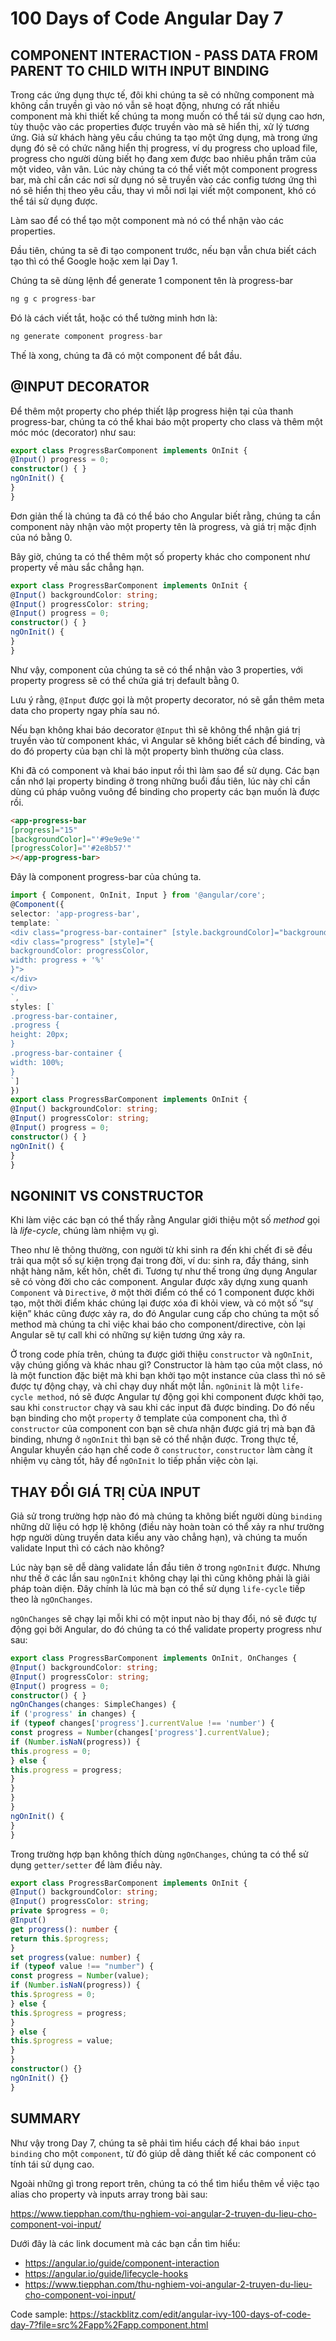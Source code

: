 # 100 Days of Code Angular Day 7

## COMPONENT INTERACTION - PASS DATA FROM PARENT TO CHILD WITH INPUT BINDING

Trong các ứng dụng thực tế, đôi khi chúng ta sẽ có những component mà không cần truyền gì vào nó vẫn sẽ hoạt động, nhưng có rất nhiều component mà khi thiết kế chúng ta mong muốn có thể tái sử dụng cao hơn, tùy thuộc vào các properties được truyền vào mà sẽ hiển thị, xử lý tương ứng. Giả sử khách hàng yêu cầu chúng ta tạo một ứng dụng, mà trong ứng dụng đó sẽ có chức năng hiển thị progress, ví dụ progress cho upload file, progress cho người dùng biết họ đang xem được bao nhiêu phần trăm của một video, vân vân. Lúc này chúng ta có thể viết một component progress bar, mà chỉ cần các nơi sử dụng nó sẽ truyền vào các config tương ứng thì nó sẽ hiển thị theo yêu cầu, thay vì mỗi nơi lại viết một component, khó có thể tái sử dụng được.

Làm sao để có thể tạo một component mà nó có thể nhận vào các properties.

Đầu tiên, chúng ta sẽ đi tạo component trước, nếu bạn vẫn chưa biết cách tạo thì có thể Google hoặc xem lại Day 1.

Chúng ta sẽ dùng lệnh để generate 1 component tên là progress-bar

``` typescript
ng g c progress-bar
```

Đó là cách viết tắt, hoặc có thể tường minh hơn là:

``` typescript
ng generate component progress-bar
```

Thế là xong, chúng ta đã có một component để bắt đầu.

## @INPUT DECORATOR

Để thêm một property cho phép thiết lập progress hiện tại của thanh progress-bar, chúng ta có thể khai báo một property cho class và thêm một móc móc (decorator) như sau:

``` typescript
export class ProgressBarComponent implements OnInit {
@Input() progress = 0;
constructor() { }
ngOnInit() {
}
}
```

Đơn giản thế là chúng ta đã có thể báo cho Angular biết rằng, chúng ta cần component này nhận vào một property tên là progress, và giá trị mặc định của nó bằng 0.

Bây giờ, chúng ta có thể thêm một số property khác cho component như property về màu sắc chẳng hạn.

``` typescript
export class ProgressBarComponent implements OnInit {
@Input() backgroundColor: string;
@Input() progressColor: string;
@Input() progress = 0;
constructor() { }
ngOnInit() {
}
}
```

Như vậy, component của chúng ta sẽ có thể nhận vào 3 properties, với property progress sẽ có thể chứa giá trị default bằng 0.

Lưu ý rằng, `@Input` được gọi là một property decorator, nó sẽ gắn thêm meta data cho property ngay phía sau nó.

Nếu bạn không khai báo decorator `@Input` thì sẽ không thể nhận giá trị truyền vào từ component khác, vì Angular sẽ không biết cách để binding, và do đó property của bạn chỉ là một property bình thường của class.

Khi đã có component và khai báo input rồi thì làm sao để sử dụng. Các bạn cần nhớ lại property binding ở trong những buổi đầu tiên, lúc này chỉ cần dùng cú pháp vuông vuông để binding cho property các bạn muốn là được rồi.

``` html
<app-progress-bar
[progress]="15"
[backgroundColor]="'#9e9e9e'"
[progressColor]="'#2e8b57'"
></app-progress-bar>
```

Đây là component progress-bar của chúng ta.

``` typescript
import { Component, OnInit, Input } from '@angular/core';
@Component({
selector: 'app-progress-bar',
template: `
<div class="progress-bar-container" [style.backgroundColor]="backgroundColor">
<div class="progress" [style]="{
backgroundColor: progressColor,
width: progress + '%'
}">
</div>
</div>
`,
styles: [`
.progress-bar-container,
.progress {
height: 20px;
}
.progress-bar-container {
width: 100%;
}
`]
})
export class ProgressBarComponent implements OnInit {
@Input() backgroundColor: string;
@Input() progressColor: string;
@Input() progress = 0;
constructor() { }
ngOnInit() {
}
}
```

## NGONINIT VS CONSTRUCTOR

Khi làm việc các bạn có thể thấy rằng Angular giới thiệu một số *method* gọi là *life-cycle*, chúng làm nhiệm vụ gì.

Theo như lẽ thông thường, con người từ khi sinh ra đến khi chết đi sẽ đều trải qua một số sự kiện trọng đại trong đời, ví du: sinh ra, đầy tháng, sinh nhật hàng năm, kết hôn, chết đi. Tương tự như thế trong ứng dụng Angular sẽ có vòng đời cho các component. Angular được xây dựng xung quanh `Component` và `Directive`, ở một thời điểm có thể có 1 component được khởi tạo, một thời điểm khác chúng lại được xóa đi khỏi view, và có một số “sự kiện” khác cũng được xảy ra, do đó Angular cung cấp cho chúng ta một số method mà chúng ta chỉ việc khai báo cho component/directive, còn lại Angular sẽ tự call khi có những sự kiện tương ứng xảy ra.

Ở trong code phía trên, chúng ta được giới thiệu `constructor` và `ngOnInit`, vậy chúng giống và khác nhau gì?
Constructor là hàm tạo của một class, nó là một function đặc biệt mà khi bạn khởi tạo một instance của class thì nó sẽ được tự động chạy, và chỉ chạy duy nhất một lần.
`ngOninit` là một `life-cycle method`, nó sẽ được Angular tự động gọi khi component được khởi tạo, sau khi `constructor` chạy và sau khi các input đã được binding.
Do đó nếu bạn binding cho một `property` ở template của component cha, thì ở `constructor` của component con bạn sẽ chưa nhận được giá trị mà bạn đã binding, nhưng ở `ngOnInit` thì bạn sẽ có thể nhận được.
Trong thực tế, Angular khuyến cáo hạn chế code ở `constructor`, `constructor` làm càng ít nhiệm vụ càng tốt, hãy để `ngOnInit` lo tiếp phần việc còn lại.

## THAY ĐỔI GIÁ TRỊ CỦA INPUT

Giả sử trong trường hợp nào đó mà chúng ta không biết người dùng `binding` những dữ liệu có hợp lệ không (điều này hoàn toàn có thể xảy ra như trường hợp người dùng truyền data kiểu any vào chẳng hạn), và chúng ta muốn validate Input thì có cách nào không?

Lúc này bạn sẽ dễ dàng validate lần đầu tiên ở trong `ngOnInit` được. Nhưng như thế ở các lần sau `ngOnInit` không chạy lại thì cũng không phải là giải pháp toàn diện. Đây chính là lúc mà bạn có thể sử dụng `life-cycle` tiếp theo là `ngOnChanges`.

`ngOnChanges` sẽ chạy lại mỗi khi có một input nào bị thay đổi, nó sẽ được tự động gọi bởi Angular, do đó chúng ta có thể validate property progress như sau:

``` typescript
export class ProgressBarComponent implements OnInit, OnChanges {
@Input() backgroundColor: string;
@Input() progressColor: string;
@Input() progress = 0;
constructor() { }
ngOnChanges(changes: SimpleChanges) {
if ('progress' in changes) {
if (typeof changes['progress'].currentValue !== 'number') {
const progress = Number(changes['progress'].currentValue);
if (Number.isNaN(progress)) {
this.progress = 0;
} else {
this.progress = progress;
}
}
}
}
ngOnInit() {
}
}
```

Trong trường hợp bạn không thích dùng `ngOnChanges`, chúng ta có thể sử dụng `getter/setter` để làm điều này.

``` typescript
export class ProgressBarComponent implements OnInit {
@Input() backgroundColor: string;
@Input() progressColor: string;
private $progress = 0;
@Input()
get progress(): number {
return this.$progress;
}
set progress(value: number) {
if (typeof value !== "number") {
const progress = Number(value);
if (Number.isNaN(progress)) {
this.$progress = 0;
} else {
this.$progress = progress;
}
} else {
this.$progress = value;
}
}
constructor() {}
ngOnInit() {}
}
```

## SUMMARY

Như vậy trong Day 7, chúng ta sẽ phải tìm hiểu cách để khai báo `input binding` cho một `component`, từ đó giúp dễ dàng thiết kế các component có tính tái sử dụng cao.

Ngoài những gì trong report trên, chúng ta có thể tìm hiểu thêm về việc tạo alias cho property và inputs array trong bài sau:

https://www.tiepphan.com/thu-nghiem-voi-angular-2-truyen-du-lieu-cho-component-voi-input/

Dưới đây là các link document mà các bạn cần tìm hiểu:

- https://angular.io/guide/component-interaction
- https://angular.io/guide/lifecycle-hooks
- https://www.tiepphan.com/thu-nghiem-voi-angular-2-truyen-du-lieu-cho-component-voi-input/
  
Code sample: 
https://stackblitz.com/edit/angular-ivy-100-days-of-code-day-7?file=src%2Fapp%2Fapp.component.html
